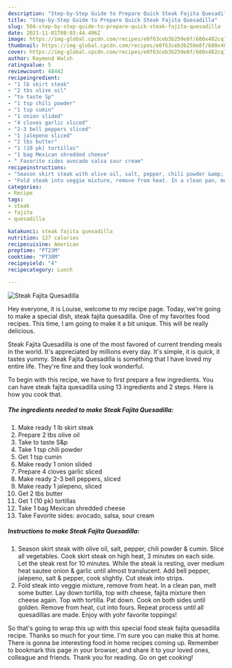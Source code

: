 ```yaml
---
description: "Step-by-Step Guide to Prepare Quick Steak Fajita Quesadilla"
title: "Step-by-Step Guide to Prepare Quick Steak Fajita Quesadilla"
slug: 504-step-by-step-guide-to-prepare-quick-steak-fajita-quesadilla
date: 2021-11-01T08:03:44.496Z
image: https://img-global.cpcdn.com/recipes/e0f63ceb3b259e8f/680x482cq70/steak-fajita-quesadilla-recipe-main-photo.jpg
thumbnail: https://img-global.cpcdn.com/recipes/e0f63ceb3b259e8f/680x482cq70/steak-fajita-quesadilla-recipe-main-photo.jpg
cover: https://img-global.cpcdn.com/recipes/e0f63ceb3b259e8f/680x482cq70/steak-fajita-quesadilla-recipe-main-photo.jpg
author: Raymond Walsh
ratingvalue: 5
reviewcount: 48442
recipeingredient:
- "1 lb skirt steak"
- "2 tbs olive oil"
- "to taste Sp"
- "1 tsp chili powder"
- "1 tsp cumin"
- "1 onion slided"
- "4 cloves garlic sliced"
- "2-3 bell peppers sliced"
- "1 jalepeno sliced"
- "2 tbs butter"
- "1 (10 pk) tortillas"
- "1 bag Mexican shredded cheese"
- " Favorite sides avocado salsa sour cream"
recipeinstructions:
- "Season skirt steak with olive oil, salt, pepper, chili powder &amp; cumin. Slice all vegetables. Cook skirt steak on high heat, 3 minutes on each side. Let the steak rest for 10 minutes. While the steak is resting, over medium heat sautee onion &amp; garlic until almost translucent. Add bell pepper, jalepeno, salt &amp; pepper, cook slightly. Cut steak into strips."
- "Fold steak into veggie mixture, remove from heat. In a clean pan, melt some butter. Lay down tortilla, top with cheese, fajita mixture then cheese again. Top with tortilla. Pat down. Cook on both sides until golden. Remove from heat, cut into fours. Repeat process until all quesadillas are made. Enjoy with yohr favorite toppings!"
categories:
- Recipe
tags:
- steak
- fajita
- quesadilla

katakunci: steak fajita quesadilla 
nutrition: 127 calories
recipecuisine: American
preptime: "PT23M"
cooktime: "PT38M"
recipeyield: "4"
recipecategory: Lunch

---
```



![Steak Fajita Quesadilla](https://img-global.cpcdn.com/recipes/e0f63ceb3b259e8f/680x482cq70/steak-fajita-quesadilla-recipe-main-photo.jpg)

Hey everyone, it is Louise, welcome to my recipe page. Today, we're going to make a special dish, steak fajita quesadilla. One of my favorites food recipes. This time, I am going to make it a bit unique. This will be really delicious.

Steak Fajita Quesadilla is one of the most favored of current trending meals in the world. It's appreciated by millions every day. It's simple, it is quick, it tastes yummy. Steak Fajita Quesadilla is something that I have loved my entire life. They're fine and they look wonderful.




To begin with this recipe, we have to first prepare a few ingredients. You can have steak fajita quesadilla using 13 ingredients and 2 steps. Here is how you cook that.

<!--inarticleads1-->

##### The ingredients needed to make Steak Fajita Quesadilla:

1. Make ready 1 lb skirt steak
1. Prepare 2 tbs olive oil
1. Take to taste S&amp;p
1. Take 1 tsp chili powder
1. Get 1 tsp cumin
1. Make ready 1 onion slided
1. Prepare 4 cloves garlic sliced
1. Make ready 2-3 bell peppers, sliced
1. Make ready 1 jalepeno, sliced
1. Get 2 tbs butter
1. Get 1 (10 pk) tortillas
1. Take 1 bag Mexican shredded cheese
1. Take  Favorite sides: avocado, salsa, sour cream




<!--inarticleads2-->

##### Instructions to make Steak Fajita Quesadilla:

1. Season skirt steak with olive oil, salt, pepper, chili powder &amp; cumin. Slice all vegetables. Cook skirt steak on high heat, 3 minutes on each side. Let the steak rest for 10 minutes. While the steak is resting, over medium heat sautee onion &amp; garlic until almost translucent. Add bell pepper, jalepeno, salt &amp; pepper, cook slightly. Cut steak into strips.
1. Fold steak into veggie mixture, remove from heat. In a clean pan, melt some butter. Lay down tortilla, top with cheese, fajita mixture then cheese again. Top with tortilla. Pat down. Cook on both sides until golden. Remove from heat, cut into fours. Repeat process until all quesadillas are made. Enjoy with yohr favorite toppings!




So that's going to wrap this up with this special food steak fajita quesadilla recipe. Thanks so much for your time. I'm sure you can make this at home. There is gonna be interesting food in home recipes coming up. Remember to bookmark this page in your browser, and share it to your loved ones, colleague and friends. Thank you for reading. Go on get cooking!
